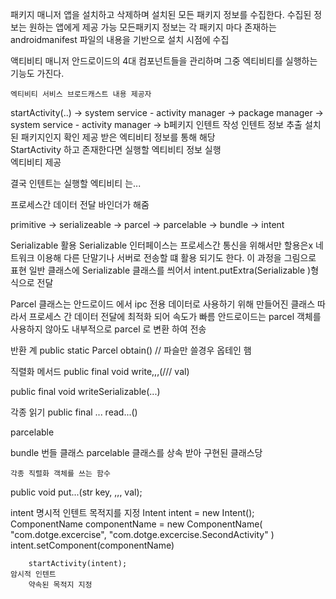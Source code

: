 패키지 매니저 
    앱을 설치하고 삭제하며 설치된 모든 패키지 정보를 수집한다.
    수집된 정보는 원하는 앱에게 제공 가능
    모든패키지 정보는 각 패키지 마다 존재하는 androidmanifest 파일의 내용을 기반으로 설치 시점에 수집

액티비티 매니저
    안드로이드의 4대 컴포넌트들을 관리하며
    그중 엑티비티를 실행하는 기능도 가진다.

    엑티비티 서비스 브로드캐스트 내용 제공자

startActivity(..) -> system service - activity manager  -> package manager          -> system service - activity manager        ->   b페키지
인텐트 작성             인텐트 정보 추출                        설치된 패키지인지 확인        제공 받은 엑티비티 정보를 통해 해당        
StartActivity                                              하고 존재한다면 실행할           엑티비티 정보 실행    
                                                           엑티비티 제공


결국 인텐트는 실행할 엑티비티 는...

프로세스간 데이터 전달
    바인더가 해줌


primitive -> serializeable -> parcel -> parcelable -> bundle -> intent



Serializable 활용
    Serializable 인터페이스는 프로세스간 통신을 위해서만 할용은x
    네트워크 이용해 다른 단말기나 서버로 전송할 떄 활용 되기도 한다. 이 과정을 그림으로 표현 
    일반 클래스에 Serializable 클래스를 씌어서 intent.putExtra(Serializable )형식으로 전달 




Parcel 클래스는 안드로이드 에서 ipc 전용 데이터로 사용하기 위해 만들어진 클래스
    따라서 프로세스 간 데이터 전달에 최적화 되어 속도가 빠름
    안드로이드는 parcel 객체를 사용하지 않아도 내부적으로 parcel 로 변환 하여 전송

반환 계
public static Parcel obtain() // 파슬만 쓸경우 옵테인 햄

직렬화 메서드
public final void write,,,(/// val)

public final void writeSerializable(...)


각종 읽기
public final ... read...()





parcelable


bundle
    번들 클래스 parcelable 클래스를 상속 받아 구현된 클래스당

    각종 직렬화 객체를 쓰는 함수

public void put...(str key, ,,, val);


intent 
    명시적 인텐트 
        목적지를 지정
        Intent intent = new Intent();
        ComponentName componentName = new ComponentName(
            "com.dotge.excercise",
            "com.dotge.excercise.SecondActivity"
        )
        intent.setComponent(componentName)

        startActivity(intent);
    암시적 인텐트
        약속된 목적지 지정
        
